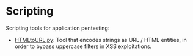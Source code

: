 # Scripting

Scripting tools for application pentesting:

- [HTMLtoURL.py](../blob/main/HTMLtoURL.py): Tool that encodes strings as URL / HTML entities, in order to bypass uppercase filters in XSS exploitations.
